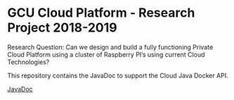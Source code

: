 
# GCU Cloud Platform - Research Project 2018-2019

Research Question: Can we design and build a fully functioning Private Cloud Platform using a cluster of Raspberry PI’s using current Cloud Technologies?

This repository contains the JavaDoc to support the Cloud Java Docker API.

[JavaDoc](http://htmlpreview.github.com/?https://github.com/markreha/cloudrdp/blob/master/java-api/docs/javadoc/index.html)

